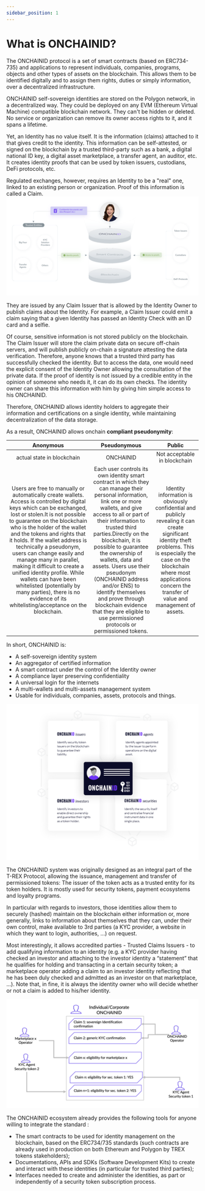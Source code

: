 ```yaml
---
sidebar_position: 1
---
```


# What is ONCHAINID?

The ONCHAINID protocol is a set of smart contracts (based on ERC734-735) and applications to represent individuals, companies, programs, objects and other types of assets on the blockchain. This allows them to be identified digitally and to assign them rights, duties or simply information, over a decentralized infrastructure.

ONCHAINID self-sovereign identities are stored on the Polygon network, in a decentralized way. They could be deployed on any EVM (Ethereum Virtual Machine) compatible blockchain network. They can't be hidden or deleted. No service or organization can remove its owner access rights to it, and it spans a lifetime. 

Yet, an Identity has no value itself. It is the information (claims) attached to it that gives credit to the identity. This information can be self-attested, or signed on the blockchain by a trusted third-party such as a bank, a digital national ID key, a digital asset marketplace, a transfer agent, an auditor, etc. It creates identity proofs that can be used by token issuers, custodians, DeFi protocols, etc.

Regulated exchanges, however, requires an Identity to be a "real" one, linked to an existing person or organization. Proof of this information is called a Claim.
![image](./images/img2.png)

They are issued by any Claim Issuer that is allowed by the Identity Owner to publish claims about the Identity.
For example, a Claim Issuer could emit a claim saying that a given Identity has passed an Identity Check with an ID card and a selfie.

Of course, sensitive information is not stored publicly on the blockchain. The Claim Issuer will store the claim private data on secure off-chain servers, and will publish publicly on-chain a signature attesting the data verification. Therefore, anyone knows that a trusted third party has successfully checked the identity. But to access the data, one would need the explicit consent of the Identity Owner allowing the consultation of the private data. If the proof of identity is not issued by a credible entity in the opinion of someone who needs it, it can do its own checks. The identity owner can share this information with him by giving him simple access to his ONCHAINID.

Therefore, ONCHAINID allows identity holders to aggregate their information and certifications on a single identity, while maintaining decentralization of the data storage.

As a result, ONCHAINID allows onchain **compliant pseudonymity**:

Anonymous | Pseudonymous | Public
:---: | :---: | :---:
actual state in blockchain | ONCHAINID | Not acceptable in blockchain
Users are free to manually or automatically create wallets. Access is controlled by digital keys which can be exchanged, lost or stolen.It is not possible to guarantee on the blockchain who is the holder of the wallet and the tokens and rights that it holds. If the wallet address is technically a pseudonym, users can change easily and manage many in parallel, making it difficult to create a unified identity profile. While wallets can have been whitelisted (potentially by many parties), there is no evidence of its whitelisting/acceptance on the blockchain.| Each user controls its own identity smart contract in which they can manage their personal information, link one or more wallets, and give access to all or part of their information to trusted third parties.Directly on the blockchain, it is possible to guarantee the ownership of wallets, data and assets. Users use their pseudonym (ONCHAINID address and/or ENS) to identify themselves and prove through blockchain evidence that they are eligible to use permissioned protocols or permissioned tokens. | Identity information is obviously confidential and publicly revealing it can create significant identity theft problems. This is especially the case on the blockchain where most applications concern the transfer of value and management of assets.

In short, ONCHAINID is:

- A self-sovereign identity system
- An aggregator of certified information 
- A smart contract under the control of the Identity owner
- A compliance layer preserving confidentiality
- A universal login for the internets
- A multi-wallets and multi-assets management system
- Usable for individuals, companies, assets, protocols and things.

![various use cases of ONCHAINID](./images/img1.png)

The ONCHAINID system was originally designed as an integral part of the T-REX Protocol, allowing the issuance, management and transfer of permissioned tokens: The issuer of the token acts as a trusted entity for its token holders. It is mostly used for security tokens, payment ecosystems and loyalty programs. 

In particular with regards to investors, those identities allow them to securely (hashed) maintain on the blockchain either information or, more generally, links to information about themselves that they can, under their own control, make available to 3rd parties (a KYC provider, a website in which they want to login, authorities, …) on request. 

Most interestingly, it allows accredited parties - Trusted Claims Issuers - to add  qualifying information to an identity (e.g. a KYC provider having checked an investor and attaching to the investor identity a “statement” that he qualifies for holding and transacting in a certain security token; a marketplace operator adding a claim to an investor identity reflecting that he has been duly checked and admitted as an investor on that marketplace, ...). Note that, in fine, it is always the identity owner who will decide whether or not a claim is added to his/her identity.

![stakeholders of the ecosystem](./images/img3.png)

The ONCHAINID ecosystem already provides the following tools for anyone willing to integrate the standard : 

- The smart contracts to be used for identity management on the blockchain, based on the ERC734/735 standards (such contracts are already used in production on both Ethereum and Polygon by TREX tokens stakeholders);
- Documentations, APIs and SDKs (Software Development Kits) to create and interact with these identities (in particular for trusted third parties);
- Interfaces needed to create and administer the identities, as part or independently of a security token subscription process.
